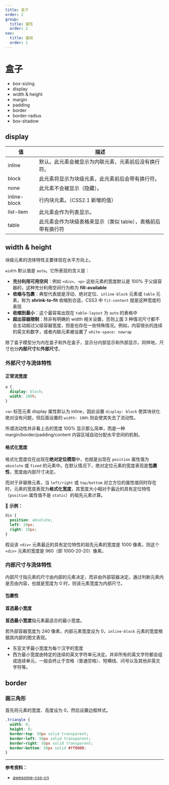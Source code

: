 ```yaml
---
title: 盒子
order: 2
group:
  title: 属性
  order: 2
nav:
  title: 基础
  order: 1
---
```


# 盒子

- box-sizing
- display
- width & height
- margin
- padding
- border
- border-radius
- box-shadow

## display

| 值           | 描述                                                         |
| ------------ | ------------------------------------------------------------ |
| inline       | 默认。此元素会被显示为内联元素，元素前后没有换行符。         |
| block        | 此元素将显示为块级元素，此元素前后会带有换行符。             |
| none         | 此元素不会被显示（隐藏）。                                   |
| inline-block | 行内块元素。（CSS2.1 新增的值）                              |
| list-item    | 此元素会作为列表显示。                                       |
| table        | 此元素会作为块级表格来显示（类似 table），表格前后带有换行符 |

## width & height

块级元素的流体特性主要体现在水平方向上。

`width` 默认值是 `auto`。它所表现的含义是：

- **充分利用可用空间**：例如 `<div>`、`<p>` 这些元素的宽度默认是 100% 于父级容器的，这种充分利用空间行为称为 **fill-available**
- **收缩与包裹**：典型代表就是浮动、绝对定位、`inline-block` 元素或 `table` 元素，称为 **shrink-to-fit** 收缩到合适，CSS3 中 `fit-content` 就是这种宽度的表现
- **收缩到最小**：这个最容易出现在 `table-layout` 为 `auto` 的表格中
- **超出容器限制**：除非有明确的 width 相关设置，否则上面 3 种情况尺寸都不会主动超过父级容器宽度，但是也存在一些特殊情况。例如，内容很长的连续的英文和数字，或者内联元素被设置了 `white-space: nowrap`

除了盒子模型分为内在盒子和外在盒子，显示分内部显示和外部显示，同样地，尺寸也分**内部尺寸**和**外部尺寸**。

### 外部尺寸与流体特性

#### 正常流宽度

```css
a {
  display: block;
  width: 100%;
}
```

`<a>` 标签元素 display 属性默认为 inline，因此设置 `display: block` 使其块状化绝对没有问题，但后面设置的 `width: 100%` 则会使其失去了流动性。

所谓流动性并非看上去的宽度 100% 显示那么简单，而是一种 margin/border/padding/content 内容区域自动分配水平空间的机制。

#### 格式化宽度

格式化宽度仅在出现在**绝对定位模型**中，也就是出现在 `position` 属性值为 `absolute` 或 `fixed` 的元素中。在默认情况下，绝对定位元素的宽度表现是**包裹性**，宽度由内部尺寸决定。

而对于非替换元素，当 `left/right` 或 `top/bottom` 对立方位的属性值同时存在时，元素的宽度表现为**格式化宽度**，其宽度大小相对于最近的具有定位特性（`position` 属性值不是 `static`）的祖先元素计算。

🌰 **示例：**

```css
div {
  position: absolute;
  left: 20px;
  right: 20px;
}
```

假设该 `<div>` 元素最近的具有定位特性的祖先元素的宽度是 1000 像素，则这个 `<div>` 元素的宽度是 960（即 1000-20-20）像素。

### 内部尺寸与流体特性

内部尺寸指元素的尺寸由内部的元素决定，而非由外部容器决定。通过判断元素内是否由内容，也就是宽度为 0 时，则该元素宽度为内部尺寸。

#### 包裹性

#### 首选最小宽度

**首选最小宽度**指元素最适合的最小宽度。

若外部容器宽度为 240 像素，内部元素宽度设为 0，`inline-block` 元素的宽度根据其内部的图文表现。

- 东亚文字最小宽度为每个汉字的宽度
- 西方最小宽度由特定的连续的英文字符单元决定。并非所有的英文字符都会组成连续单元，一般会终止于空格（普通空格）、短横线、问号以及其他非英文字符等。

## border

### 画三角形

首先将元素的宽度、高度设为 0，然后设置边框样式。

```css
.triangle {
  width: 0;
  height: 0;
  border-top: 50px solid transparent;
  border-left: 50px solid transparent;
  border-right: 50px solid transparent;
  border-bottom: 50px solid #ff0000;
}
```

---

**参考资料：**

- [awesome-css-cn](https://github.com/jobbole/awesome-css-cn)
